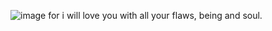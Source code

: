 ![image](https://github.com/deadlydrive/deadlydrive/assets/164202163/435d6840-cfd7-4736-848f-b4e88babbb05)
for i will love you with all your flaws, being and soul.
